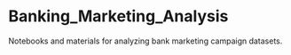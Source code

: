 # Banking_Marketing_Analysis
Notebooks and materials for analyzing bank marketing campaign datasets.
